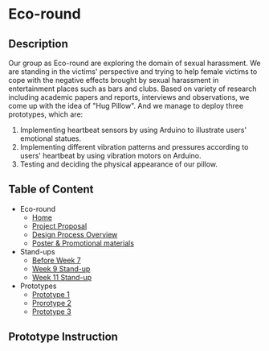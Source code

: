 # Eco-round

## Description

Our group as Eco-round are exploring the domain of sexual harassment. We are standing in the victims' perspective and trying to help female victims to cope with the negative effects brought by sexual harassment in entertainment places such as bars and clubs. Based on variety of research including academic papers and reports, interviews and observations, we come up with the idea of "Hug Pillow". And we manage to deploy three prototypes, which are:
1. Implementing heartbeat sensors by using Arduino to illustrate users' emotional statues.
2. Implementing different vibration patterns and pressures according to users' heartbeat by using vibration motors on Arduino.
3. Testing and deciding the physical appearance  of our pillow.

## Table of Content
* Eco-round
  * [Home](https://github.com/deco3500-2018/Eco-round/wiki)
  * [Project Proposal](https://github.com/deco3500-2018/Eco-round/wiki/Proposal)
  * [Design Process Overview](https://github.com/deco3500-2018/Eco-round/wiki/Design-Process-Overview)
  * [Poster & Promotional materials](https://github.com/deco3500-2018/Eco-round/wiki/Poster-&-Promotional-Materials)
* Stand-ups
  * [Before Week 7](https://github.com/deco3500-2018/Eco-round/wiki/Ongoing-Document---Before-Week-7)
  * [Week 9 Stand-up](https://github.com/deco3500-2018/Eco-round/wiki/Ongoing-Document---Week-9-Stand-up)
  * [Week 11 Stand-up](https://github.com/deco3500-2018/Eco-round/wiki/Ongoing-Document-Week-11-Stand-up-2-Prototype-1)
* Prototypes
  * [Prototype 1](https://github.com/deco3500-2018/Eco-round/wiki/Ongoing-Document-Week-11-Stand-up-2-Prototype-1)
  * [Prorotype 2](https://github.com/deco3500-2018/Eco-round/wiki/Ongoing-Document-Prototype-2)
  * [Prototype 3](https://github.com/deco3500-2018/Eco-round/wiki/Ongoing-Document-Prototype-3)
 
 ## Prototype Instruction
